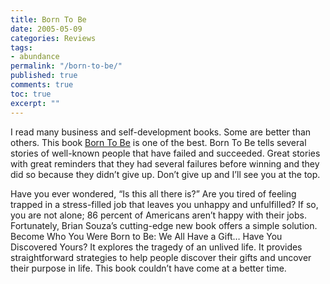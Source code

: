 ```yaml
---
title: Born To Be
date: 2005-05-09
categories: Reviews
tags:
- abundance
permalink: "/born-to-be/"
published: true
comments: true
toc: true
excerpt: ""
---
```

I read many business and self-development books. Some are better than others. This book [Born To Be]() is one of the best. Born To Be tells several stories of well-known people that have failed and succeeded. Great stories with great reminders that they had several failures before winning and they did so because they didn’t give up. Don’t give up and I’ll see you at the top.

Have you ever wondered, “Is this all there is?” Are you tired of feeling trapped in a stress-filled job that leaves you unhappy and unfulfilled? If so, you are not alone; 86 percent of Americans aren’t happy with their jobs. Fortunately, Brian Souza’s cutting-edge new book offers a simple solution. Become Who You Were Born to Be: We All Have a Gift… Have You Discovered Yours? It explores the tragedy of an unlived life. It provides straightforward strategies to help people discover their gifts and uncover their purpose in life. This book couldn’t have come at a better time.